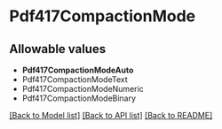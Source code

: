 # Pdf417CompactionMode



## Allowable values
* **Pdf417CompactionModeAuto**
* Pdf417CompactionModeText
* Pdf417CompactionModeNumeric
* Pdf417CompactionModeBinary

[[Back to Model list]](../README.md#documentation-for-models) [[Back to API list]](../README.md#documentation-for-api-endpoints) [[Back to README]](../README.md)
